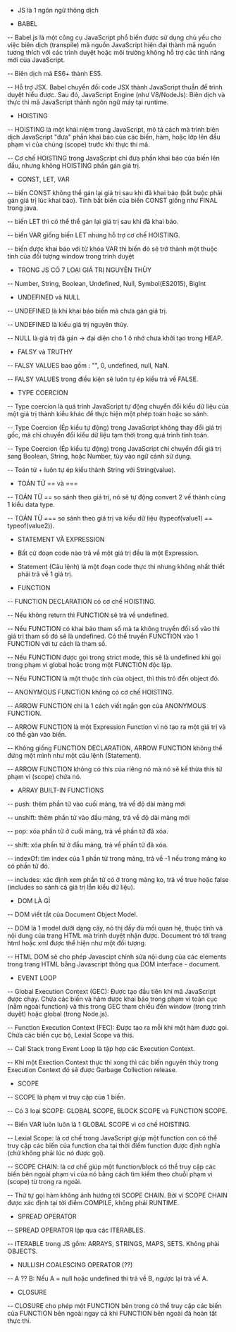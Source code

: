 - JS là 1 ngôn ngữ thông dịch

- BABEL

-- Babel.js là một công cụ JavaScript phổ biến được sử dụng chủ yếu cho việc
biên dịch (transpile) mã nguồn JavaScript hiện đại thành mã nguồn tương thích
với các trình duyệt hoặc môi trường không hỗ trợ các tính năng mới của JavaScript.

-- Biên dịch mã ES6+ thành ES5.

-- Hỗ trợ JSX. Babel chuyển đổi code JSX thành JavaScript thuần để trình
duyệt hiểu được. Sau đó, JavaScript Engine (như V8/NodeJs): Biên dịch và
thực thi mã JavaScript thành ngôn ngữ máy tại runtime.

- HOISTING

-- HOISTING là một khái niệm trong JavaScript, mô tả cách mà trình biên dịch
JavaScript "đưa" phần khai báo của các biến, hàm, hoặc lớp lên đầu phạm vi
của chúng (scope) trước khi thực thi mã.

-- Cơ chế HOISTING trong JavaScript chỉ đưa phần khai báo của biến lên đầu,
nhưng không HOISTING phần gán giá trị.

- CONST, LET, VAR

-- biến CONST không thể gán lại giá trị sau khi đã khai báo (bắt buộc phải gán giá trị
lúc khai báo). Tính bất biến của biến CONST giống như FINAL trong java.

-- biến LET thì có thể thể gán lại giá trị sau khi đã khai báo.

-- biến VAR giống biến LET nhưng hỗ trợ cơ chế HOISTING.

-- biến được khai báo với từ khóa VAR thì biến đó sẽ trở thành một thuộc tính của đối
tượng window trong trình duyệt

- TRONG JS CÓ 7 LOẠI GIÁ TRỊ NGUYÊN THỦY

-- Number, String, Boolean, Undefined, Null, Symbol(ES2015), BigInt

- UNDEFINED và NULL

-- UNDEFINED là khi khai báo biến mà chưa gán giá trị.

-- UNDEFINED là kiểu giá trị nguyên thủy.

-- NULL là giá trị đã gán -> đại diện cho 1 ô nhớ chưa khởi tạo trong HEAP.

- FALSY và TRUTHY

-- FALSY VALUES bao gồm : "", 0, undefined, null, NaN.

-- FALSY VALUES trong điều kiện sẽ luôn tự ép kiểu trả về FALSE.

- TYPE COERCION

-- Type coercion là quá trình JavaScript tự động chuyển đổi kiểu dữ liệu của
một giá trị thành kiểu khác để thực hiện một phép toán hoặc so sánh.

-- Type Coercion (Ép kiểu tự động) trong JavaScript không thay đổi giá trị gốc,
mà chỉ chuyển đổi kiểu dữ liệu tạm thời trong quá trình tính toán.

-- Type Coercion (Ép kiểu tự động) trong JavaScript chỉ chuyển đổi giá trị
sang Boolean, String, hoặc Number, tùy vào ngữ cảnh sử dụng.

-- Toán tử + luôn tự ép kiểu thành String với String(value).

- TOÁN TỬ == và ===

-- TOÁN TỬ == so sánh theo giá trị, nó sẽ tự động convert 2 vế thành cùng 1
kiểu data type.

-- TOÁN TỬ === so sánh theo giá trị và kiểu dữ liệu
(typeof(value1) == typeof(value2)).

- STATEMENT VÀ EXPRESSION

- Bất cứ đoạn code nào trả về một giá trị đều là một Expression.

- Statement (Câu lệnh) là một đoạn code thực thi nhưng không nhất thiết
  phải trả về 1 giá trị.

- FUNCTION

-- FUNCTION DECLARATION có cơ chế HOISTING.

-- Nếu không return thì FUNCTION sẽ trả về undefined.

-- Nếu FUNCTION có khai báo tham số mà ta không truyền đối số vào thì giá trị tham số
đó sẽ là undefined. Có thể truyền FUNCTION vào 1 FUNCTION với tư cách là tham số.

-- Nếu FUNCTION được gọi trong strict mode, this sẽ là undefined khi gọi trong phạm vi
global hoặc trong một FUNCTION độc lập.

-- Nếu FUNCTION là một thuộc tính của object, thì this trỏ đến object đó.

-- ANONYMOUS FUNCTION không có cơ chế HOISTING.

-- ARROW FUNCTION chỉ là 1 cách viết ngắn gọn của ANONYMOUS FUNCTION.

-- ARROW FUNCTION là một Expression Function vì nó tạo ra một giá trị và
có thể gán vào biến.

-- Không giống FUNCTION DECLARATION, ARROW FUNCTION không thể đứng một mình
như một câu lệnh (Statement).

-- ARROW FUNCTION không có this của riêng nó mà nó sẽ kế thừa this từ
phạm vi (scope) chứa nó.

- ARRAY BUILT-IN FUNCTIONS

-- push: thêm phần tử vào cuối mảng, trả về độ dài mảng mới

-- unshift: thêm phần tử vào đầu mảng, trả về độ dài mảng mới

-- pop: xóa phần tử ở cuối mảng, trả về phần tử đã xóa.

-- shift: xóa phần tử ở đầu mảng, trả về phần tử đã xóa.

-- indexOf: tìm index của 1 phần tử trong mảng, trả về -1 nếu
trong mảng ko có phần tử đó.

-- includes: xác định xem phần tử có ở trong mảng ko, trả về true
hoặc false (includes so sánh cả giá trị lẫn kiểu dữ liệu).

- DOM LÀ GÌ

-- DOM viết tắt của Document Object Model.

-- DOM là 1 model dưới dạng cây, nó thị đầy đủ mối quan hệ, thuộc tính và nội dung
của trang HTML mà trình duyệt nhận được. Document trỏ tới trang html hoặc xml
được thể hiện như một đối tượng.

-- HTML DOM sẽ cho phép Javascipt chỉnh sửa nội dung của các elements trong trang HTML
bằng Javascript thông qua DOM interface - document.

- EVENT LOOP

-- Global Execution Context (GEC): Được tạo đầu tiên khi mã JavaScript được chạy.
Chứa các biến và hàm được khai báo trong phạm vi toàn cục (nằm ngoài function) và
this trong GEC tham chiếu đến window (trong trình duyệt) hoặc global (trong Node.js).

-- Function Execution Context (FEC): Được tạo ra mỗi khi một hàm được gọi.
Chứa các biến cục bộ, Lexial Scope và this.

-- Call Stack trong Event Loop là tập hợp các Execution Context.

-- Khi một Exection Context thực thi xong thì các biến nguyên thủy trong
Execution Context đó sẽ được Garbage Collection release.

- SCOPE

-- SCOPE là phạm vi truy cập của 1 biến.

-- Có 3 loại SCOPE: GLOBAL SCOPE, BLOCK SCOPE và FUNCTION SCOPE.

-- Biến VAR luôn luôn là 1 GLOBAL SCOPE vì cơ chế HOISTING.

-- Lexial Scope: là cơ chế trong JavaScript giúp một function con có thể truy cập các biến
của function cha tại thời điểm function được định nghĩa (chứ không phải lúc nó được gọi).

-- SCOPE CHAIN: là cơ chế giúp một function/block có thể truy cập các biến bên ngoài phạm vi
của nó bằng cách tìm kiếm theo chuỗi phạm vi (scope) từ trong ra ngoài.

-- Thứ tự gọi hàm không ảnh hướng tới SCOPE CHAIN. Bởi vì SCOPE CHAIN được xác định
tại tời điểm COMPILE, không phải RUNTIME.

- SPREAD OPERATOR

-- SPREAD OPERATOR lặp qua các ITERABLES.

-- ITERABLE trong JS gồm: ARRAYS, STRINGS, MAPS, SETS. Không phải OBJECTS.

- NULLISH COALESCING OPERATOR (??)

-- A ?? B: Nếu A = null hoặc undefined thì trả về B, ngược lại trả về A.

- CLOSURE

-- CLOSURE cho phép một FUNCTION bên trong có thể truy cập các biến
của FUNCTION bên ngoài ngay cả khi FUNCTION bên ngoài đã hoàn tất thực thi.
